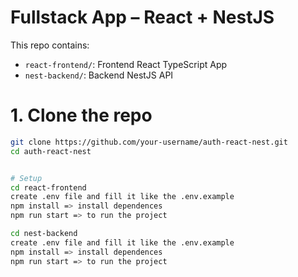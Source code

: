 # Fullstack App – React + NestJS

This repo contains:

- `react-frontend/`: Frontend React TypeScript App
- `nest-backend/`: Backend NestJS API


# 1. Clone the repo
```bash
git clone https://github.com/your-username/auth-react-nest.git
cd auth-react-nest


# Setup
cd react-frontend
create .env file and fill it like the .env.example
npm install => install dependences
npm run start => to run the project

cd nest-backend
create .env file and fill it like the .env.example
npm install => install dependences
npm run start => to run the project